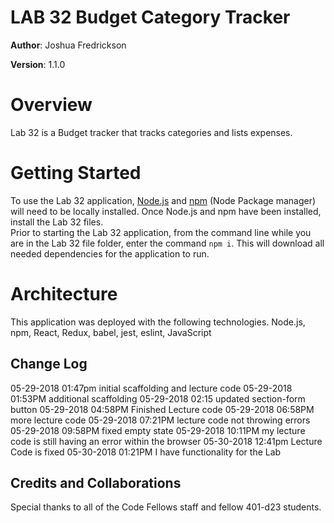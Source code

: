 # LAB 32  Budget Category Tracker

**Author**: Joshua Fredrickson

**Version**: 1.1.0 

# Overview

Lab 32 is a Budget tracker that tracks categories and lists expenses.


# Getting Started

To use the Lab 32 application, [Node.js](https://nodejs.org/en/) and [npm](https://www.npmjs.com/) 
(Node Package manager) will need to be locally installed.  Once Node.js and npm have been 
installed, install the Lab 32 files.  
 Prior to starting the Lab 32 application, from the command line while you are in the Lab 32 file 
 folder, enter the command `npm i`.  This will download all needed dependencies for the 
 application to run.   


# Architecture

This application was deployed with the following technologies.
Node.js, npm, React, Redux, babel, jest, eslint, JavaScript


## Change Log
05-29-2018 01:47pm initial scaffolding and lecture code
05-29-2018 01:53PM additional scaffolding
05-29-2018 02:15 updated section-form button
05-29-2018 04:58PM Finished Lecture code
05-29-2018 06:58PM more lecture code
05-29-2018 07:21PM lecture code not throwing errors
05-29-2018 09:58PM fixed empty state
05-29-2018 10:11PM my lecture code is still having an error within the browser
05-30-2018 12:41pm Lecture Code is fixed
05-30-2018 01:21PM I have functionality for the Lab




## Credits and Collaborations

Special thanks to all of the Code Fellows staff and fellow 401-d23 students.
